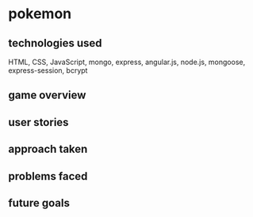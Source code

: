 # pokemon

## technologies used
HTML, CSS, JavaScript, mongo, express, angular.js, node.js, mongoose, express-session, bcrypt

## game overview

## user stories

## approach taken

## problems faced

## future goals
